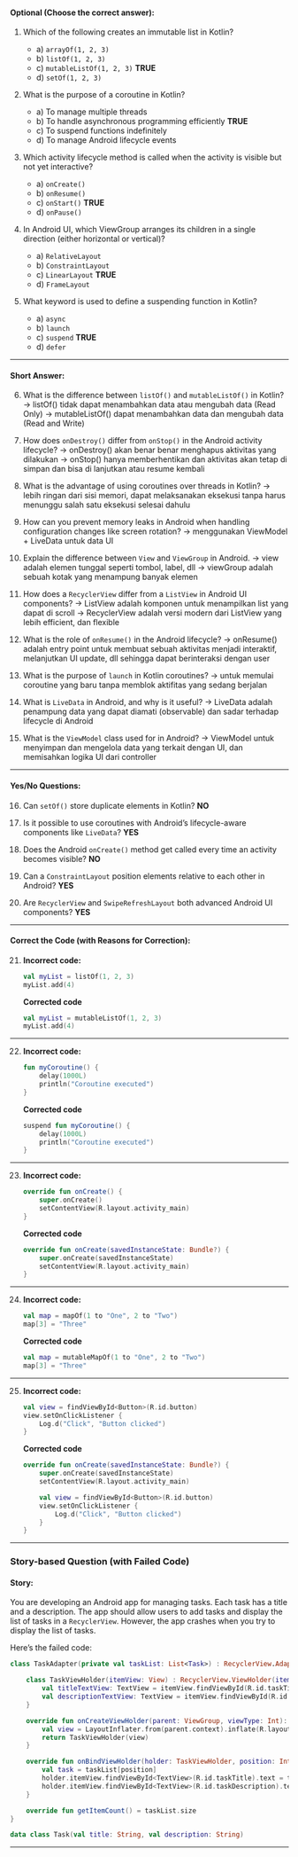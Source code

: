 #### **Optional (Choose the correct answer):**

1. Which of the following creates an immutable list in Kotlin?

   - a) `arrayOf(1, 2, 3)`
   - b) `listOf(1, 2, 3)`
   - c) `mutableListOf(1, 2, 3)` **TRUE**
   - d) `setOf(1, 2, 3)`

2. What is the purpose of a coroutine in Kotlin?

   - a) To manage multiple threads
   - b) To handle asynchronous programming efficiently **TRUE**
   - c) To suspend functions indefinitely
   - d) To manage Android lifecycle events

3. Which activity lifecycle method is called when the activity is visible but not yet interactive?

   - a) `onCreate()`
   - b) `onResume()`
   - c) `onStart()` **TRUE**
   - d) `onPause()`

4. In Android UI, which ViewGroup arranges its children in a single direction (either horizontal or vertical)?

   - a) `RelativeLayout`
   - b) `ConstraintLayout`
   - c) `LinearLayout` **TRUE**
   - d) `FrameLayout`

5. What keyword is used to define a suspending function in Kotlin?
   - a) `async`
   - b) `launch`
   - c) `suspend` **TRUE**
   - d) `defer`

---

#### **Short Answer:**

6. What is the difference between `listOf()` and `mutableListOf()` in Kotlin?
-> listOf() tidak dapat menambahkan data atau mengubah data (Read Only)
-> mutableListOf() dapat menambahkan data dan mengubah data (Read and Write)

7. How does `onDestroy()` differ from `onStop()` in the Android activity lifecycle?
-> onDestroy() akan benar benar menghapus aktivitas yang dilakukan
-> onStop() hanya memberhentikan dan aktivitas akan tetap di simpan dan bisa di lanjutkan atau resume kembali

8. What is the advantage of using coroutines over threads in Kotlin?
-> lebih ringan dari sisi memori, dapat melaksanakan eksekusi tanpa harus menunggu salah satu eksekusi selesai dahulu

9. How can you prevent memory leaks in Android when handling configuration changes like screen rotation?
-> menggunakan ViewModel + LiveData untuk data UI

10. Explain the difference between `View` and `ViewGroup` in Android.
-> view adalah elemen tunggal seperti tombol, label, dll
-> viewGroup adalah sebuah kotak yang menampung banyak elemen

11. How does a `RecyclerView` differ from a `ListView` in Android UI components?
-> ListView adalah komponen untuk menampilkan list yang dapat di scroll
-> RecyclerView adalah versi modern dari ListView yang lebih efficient, dan flexible

12. What is the role of `onResume()` in the Android lifecycle?
-> onResume() adalah entry point untuk membuat sebuah aktivitas menjadi interaktif, melanjutkan UI update, dll sehingga dapat berinteraksi dengan user

13. What is the purpose of `launch` in Kotlin coroutines?
-> untuk memulai coroutine yang baru tanpa memblok aktifitas yang sedang berjalan

14. What is `LiveData` in Android, and why is it useful?
-> LiveData adalah penampung data yang dapat diamati (observable) dan sadar terhadap lifecycle di Android

15. What is the `ViewModel` class used for in Android?
-> ViewModel untuk menyimpan dan mengelola data yang terkait dengan UI, dan memisahkan logika UI dari controller


---

#### **Yes/No Questions:**

16. Can `setOf()` store duplicate elements in Kotlin? **NO**

17. Is it possible to use coroutines with Android’s lifecycle-aware components like `LiveData`? **YES**

18. Does the Android `onCreate()` method get called every time an activity becomes visible? **NO**

19. Can a `ConstraintLayout` position elements relative to each other in Android? **YES**

20. Are `RecyclerView` and `SwipeRefreshLayout` both advanced Android UI components? **YES**

---

#### **Correct the Code (with Reasons for Correction):**

21. **Incorrect code:**
    ```kotlin
    val myList = listOf(1, 2, 3)
    myList.add(4)
    ```
    **Corrected code**

    ```kotlin
    val myList = mutableListOf(1, 2, 3)
    myList.add(4)
    ```

---

22. **Incorrect code:**
    ```kotlin
    fun myCoroutine() {
        delay(1000L)
        println("Coroutine executed")
    }
    ```
    **Corrected code**

    ```kotlin
    suspend fun myCoroutine() {
        delay(1000L)
        println("Coroutine executed")
    }
    ```

---

23. **Incorrect code:**
    ```kotlin
    override fun onCreate() {
        super.onCreate()
        setContentView(R.layout.activity_main)
    }
    ```
    **Corrected code**

    ```kotlin
    override fun onCreate(savedInstanceState: Bundle?) {
        super.onCreate(savedInstanceState)
        setContentView(R.layout.activity_main)
    }
    ```

---

24. **Incorrect code:**
    ```kotlin
    val map = mapOf(1 to "One", 2 to "Two")
    map[3] = "Three"
    ```

    **Corrected code**

    ```kotlin
    val map = mutableMapOf(1 to "One", 2 to "Two")
    map[3] = "Three"
    ```

---

25. **Incorrect code:**
    ```kotlin
    val view = findViewById<Button>(R.id.button)
    view.setOnClickListener {
        Log.d("Click", "Button clicked")
    }
    ```

    **Corrected code**

    ```kotlin
    override fun onCreate(savedInstanceState: Bundle?) {
        super.onCreate(savedInstanceState)
        setContentView(R.layout.activity_main)

        val view = findViewById<Button>(R.id.button)
        view.setOnClickListener {
            Log.d("Click", "Button clicked")
        }
    }
    ```
---

### **Story-based Question (with Failed Code)**

#### **Story:**

You are developing an Android app for managing tasks. Each task has a title and a description. The app should allow users to add tasks and display the list of tasks in a `RecyclerView`. However, the app crashes when you try to display the list of tasks.

Here’s the failed code:

```kotlin
class TaskAdapter(private val taskList: List<Task>) : RecyclerView.Adapter<TaskAdapter.TaskViewHolder>() {

    class TaskViewHolder(itemView: View) : RecyclerView.ViewHolder(itemView) {
        val titleTextView: TextView = itemView.findViewById(R.id.taskTitle)
        val descriptionTextView: TextView = itemView.findViewById(R.id.taskDescription)
    }

    override fun onCreateViewHolder(parent: ViewGroup, viewType: Int): TaskViewHolder {
        val view = LayoutInflater.from(parent.context).inflate(R.layout.task_item, parent, false)
        return TaskViewHolder(view)
    }

    override fun onBindViewHolder(holder: TaskViewHolder, position: Int) {
        val task = taskList[position]
        holder.itemView.findViewById<TextView>(R.id.taskTitle).text = task.title
        holder.itemView.findViewById<TextView>(R.id.taskDescription).text = task.description
    }

    override fun getItemCount() = taskList.size
}

data class Task(val title: String, val description: String)
```

---
